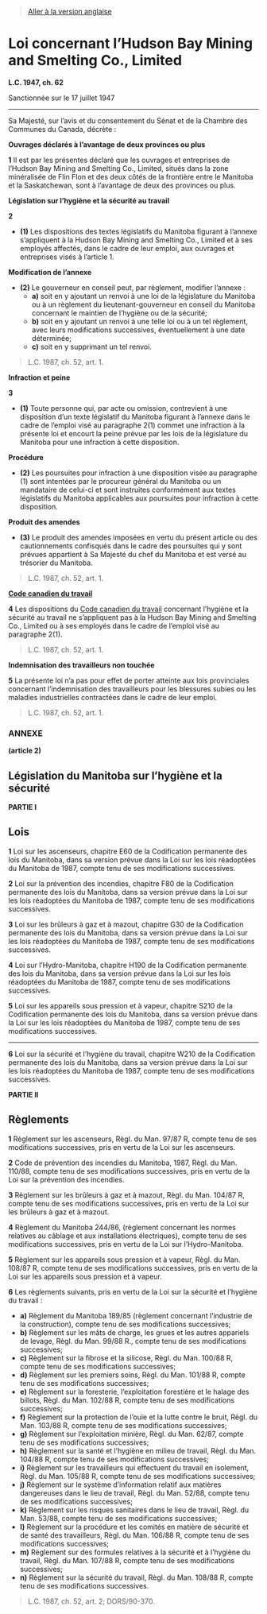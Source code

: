> [Aller à la version anglaise](/en/Acts/Statutes%20of%20Canada/1947/c.%2062.md)

# Loi concernant l’Hudson Bay Mining and Smelting Co., Limited

**L.C. 1947, ch. 62**


Sanctionnée sur le 17 juillet 1947

----------



Sa Majesté, sur l’avis et du consentement du Sénat et de la Chambre des Communes du Canada, décrète :






**Ouvrages déclarés à l’avantage de deux provinces ou plus**

**1** Il est par les présentes déclaré que les ouvrages et entreprises de l’Hudson Bay Mining and Smelting Co., Limited, situés dans la zone minéralisée de Flin Flon et des deux côtés de la frontière entre le Manitoba et la Saskatchewan, sont à l’avantage de deux des provinces ou plus.




**Législation sur l’hygiène et la sécurité au travail**

**2** 

- **(1)** Les dispositions des textes législatifs du Manitoba figurant à l’annexe s’appliquent à la Hudson Bay Mining and Smelting Co., Limited et à ses employés affectés, dans le cadre de leur emploi, aux ouvrages et entreprises visés à l’article 1.

**Modification de l’annexe**

- **(2)** Le gouverneur en conseil peut, par règlement, modifier l’annexe :
	- **a)** soit en y ajoutant un renvoi à une loi de la législature du Manitoba ou à un règlement du lieutenant-gouverneur en conseil du Manitoba concernant le maintien de l’hygiène ou de la sécurité;
	- **b)** soit en y ajoutant un renvoi à une telle loi ou à un tel règlement, avec leurs modifications successives, éventuellement à une date déterminée;
	- **c)** soit en y supprimant un tel renvoi.
> L.C. 1987, ch. 52, art. 1.





**Infraction et peine**

**3** 

- **(1)** Toute personne qui, par acte ou omission, contrevient à une disposition d’un texte législatif du Manitoba figurant à l’annexe dans le cadre de l’emploi visé au paragraphe 2(1) commet une infraction à la présente loi et encourt la peine prévue par les lois de la législature du Manitoba pour une infraction à cette disposition.

**Procédure**

- **(2)** Les poursuites pour infraction à une disposition visée au paragraphe (1) sont intentées par le procureur général du Manitoba ou un mandataire de celui-ci et sont instruites conformément aux textes législatifs du Manitoba applicables aux poursuites pour infraction à cette disposition.

**Produit des amendes**

- **(3)** Le produit des amendes imposées en vertu du présent article ou des cautionnements confisqués dans le cadre des poursuites qui y sont prévues appartient à Sa Majesté du chef du Manitoba et est versé au trésorier du Manitoba.
> L.C. 1987, ch. 52, art. 1.





**[Code canadien du travail](/fr/Lois/Lois%20révisées%20du%20Canada/L/L-2.md)**

**4** Les dispositions du [Code canadien du travail](/fr/Lois/Lois%20révisées%20du%20Canada/L/L-2.md) concernant l’hygiène et la sécurité au travail ne s’appliquent pas à la Hudson Bay Mining and Smelting Co., Limited ou à ses employés dans le cadre de l’emploi visé au paragraphe 2(1).
> L.C. 1987, ch. 52, art. 1.





**Indemnisation des travailleurs non touchée**

**5** La présente loi n’a pas pour effet de porter atteinte aux lois provinciales concernant l’indemnisation des travailleurs pour les blessures subies ou les maladies industrielles contractées dans le cadre de leur emploi.
> L.C. 1987, ch. 52, art. 1.





### **ANNEXE** 
**(article 2)**
## Législation du Manitoba sur l’hygiène et la sécurité



**PARTIE I** 
## Lois

**1** Loi sur les ascenseurs, chapitre E60 de la Codification permanente des lois du Manitoba, dans sa version prévue dans la Loi sur les lois réadoptées du Manitoba de 1987, compte tenu de ses modifications successives.


**2** Loi sur la prévention des incendies, chapitre F80 de la Codification permanente des lois du Manitoba, dans sa version prévue dans la Loi sur les lois réadoptées du Manitoba de 1987, compte tenu de ses modifications successives.


**3** Loi sur les brûleurs à gaz et à mazout, chapitre G30 de la Codification permanente des lois du Manitoba, dans sa version prévue dans la Loi sur les lois réadoptées du Manitoba de 1987, compte tenu de ses modifications successives.


**4** Loi sur l’Hydro-Manitoba, chapitre H190 de la Codification permanente des lois du Manitoba, dans sa version prévue dans la Loi sur les lois réadoptées du Manitoba de 1987, compte tenu de ses modifications successives.


**5** Loi sur les appareils sous pression et à vapeur, chapitre S210 de la Codification permanente des lois du Manitoba, dans sa version prévue dans la Loi sur les lois réadoptées du Manitoba de 1987, compte tenu de ses modifications successives.



****

**6** Loi sur la sécurité et l’hygiène du travail, chapitre W210 de la Codification permanente des lois du Manitoba, dans sa version prévue dans la Loi sur les lois réadoptées du Manitoba de 1987, compte tenu de ses modifications successives.







**PARTIE II** 
## Règlements

**1** Règlement sur les ascenseurs, Règl. du Man. 97/87 R, compte tenu de ses modifications successives, pris en vertu de la Loi sur les ascenseurs.


**2** Code de prévention des incendies du Manitoba, 1987, Règl. du Man. 110/88, compte tenu de ses modifications successives, pris en vertu de la Loi sur la prévention des incendies.


**3** Règlement sur les brûleurs à gaz et à mazout, Règl. du Man. 104/87 R, compte tenu de ses modifications successives, pris en vertu de la Loi sur les brûleurs à gaz et à mazout.


**4** Règlement du Manitoba 244/86, (règlement concernant les normes relatives au câblage et aux installations électriques), compte tenu de ses modifications successives, pris en vertu de la Loi sur l’Hydro-Manitoba.


**5** Règlement sur les appareils sous pression et à vapeur, Règl. du Man. 108/87 R, compte tenu de ses modifications successives, pris en vertu de la Loi sur les appareils sous pression et à vapeur.


**6** Les règlements suivants, pris en vertu de la Loi sur la sécurité et l’hygiène du travail :
- **a)** Règlement du Manitoba 189/85 (règlement concernant l’industrie de la construction), compte tenu de ses modifications successives;
- **b)** Règlement sur les mâts de charge, les grues et les autres appariels de levage, Règl. du Man. 99/88 R., compte tenu de ses modifications successives;
- **c)** Règlement sur la fibrose et la silicose, Règl. du Man. 100/88 R, compte tenu de ses modifications successives;
- **d)** Règlement sur les premiers soins, Règl. du Man. 101/88 R, compte tenu de ses modifications successives;
- **e)** Règlement sur la foresterie, l’exploitation forestière et le halage des billots, Règl. du Man. 102/88 R, compte tenu de ses modifications successives;
- **f)** Règlement sur la protection de l’ouïe et la lutte contre le bruit, Règl. du Man. 103/88 R, compte tenu de ses modifications successives;
- **g)** Règlement sur l’exploitation minière, Règl. du Man. 62/87, compte tenu de ses modifications successives;
- **h)** Règlement sur la santé et l’hygiène en milieu de travail, Règl. du Man. 104/88 R, compte tenu de ses modifications successives;
- **i)** Règlement sur les travailleurs qui effectuent du travail en isolement, Règl. du Man. 105/88 R, compte tenu de ses modifications successives;
- **j)** Règlement sur le système d’information relatif aux matières dangereuses dans le lieu de travail, Règl. du Man. 52/88, compte tenu de ses modifications successives;
- **k)** Règlement sur les risques sanitaires dans le lieu de travail, Règl. du Man. 53/88, compte tenu de ses modifications successives;
- **l)** Règlement sur la procédure et les comités en matière de sécurité et de santé des travailleurs, Règl. du Man. 106/88 R, compte tenu de ses modifications successives;
- **m)** Règlement sur des formules relatives à la sécurité et à l’hygiène du travail, Règl. du Man. 107/88 R, compte tenu de ses modifications successives;
- **n)** Règlement sur la sécurité du travail, Règl. du Man. 108/88 R, compte tenu de ses modifications successives.




> L.C. 1987, ch. 52, art. 2; DORS/90-370.


